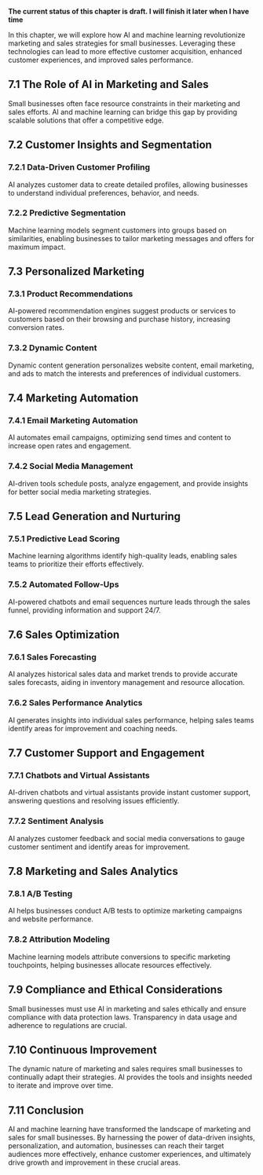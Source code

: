 **The current status of this chapter is draft. I will finish it later when I have time**

In this chapter, we will explore how AI and machine learning revolutionize marketing and sales strategies for small businesses. Leveraging these technologies can lead to more effective customer acquisition, enhanced customer experiences, and improved sales performance.

7.1 The Role of AI in Marketing and Sales
-----------------------------------------

Small businesses often face resource constraints in their marketing and sales efforts. AI and machine learning can bridge this gap by providing scalable solutions that offer a competitive edge.

7.2 Customer Insights and Segmentation
--------------------------------------

### 7.2.1 Data-Driven Customer Profiling

AI analyzes customer data to create detailed profiles, allowing businesses to understand individual preferences, behavior, and needs.

### 7.2.2 Predictive Segmentation

Machine learning models segment customers into groups based on similarities, enabling businesses to tailor marketing messages and offers for maximum impact.

7.3 Personalized Marketing
--------------------------

### 7.3.1 Product Recommendations

AI-powered recommendation engines suggest products or services to customers based on their browsing and purchase history, increasing conversion rates.

### 7.3.2 Dynamic Content

Dynamic content generation personalizes website content, email marketing, and ads to match the interests and preferences of individual customers.

7.4 Marketing Automation
------------------------

### 7.4.1 Email Marketing Automation

AI automates email campaigns, optimizing send times and content to increase open rates and engagement.

### 7.4.2 Social Media Management

AI-driven tools schedule posts, analyze engagement, and provide insights for better social media marketing strategies.

7.5 Lead Generation and Nurturing
---------------------------------

### 7.5.1 Predictive Lead Scoring

Machine learning algorithms identify high-quality leads, enabling sales teams to prioritize their efforts effectively.

### 7.5.2 Automated Follow-Ups

AI-powered chatbots and email sequences nurture leads through the sales funnel, providing information and support 24/7.

7.6 Sales Optimization
----------------------

### 7.6.1 Sales Forecasting

AI analyzes historical sales data and market trends to provide accurate sales forecasts, aiding in inventory management and resource allocation.

### 7.6.2 Sales Performance Analytics

AI generates insights into individual sales performance, helping sales teams identify areas for improvement and coaching needs.

7.7 Customer Support and Engagement
-----------------------------------

### 7.7.1 Chatbots and Virtual Assistants

AI-driven chatbots and virtual assistants provide instant customer support, answering questions and resolving issues efficiently.

### 7.7.2 Sentiment Analysis

AI analyzes customer feedback and social media conversations to gauge customer sentiment and identify areas for improvement.

7.8 Marketing and Sales Analytics
---------------------------------

### 7.8.1 A/B Testing

AI helps businesses conduct A/B tests to optimize marketing campaigns and website performance.

### 7.8.2 Attribution Modeling

Machine learning models attribute conversions to specific marketing touchpoints, helping businesses allocate resources effectively.

7.9 Compliance and Ethical Considerations
-----------------------------------------

Small businesses must use AI in marketing and sales ethically and ensure compliance with data protection laws. Transparency in data usage and adherence to regulations are crucial.

7.10 Continuous Improvement
---------------------------

The dynamic nature of marketing and sales requires small businesses to continually adapt their strategies. AI provides the tools and insights needed to iterate and improve over time.

7.11 Conclusion
---------------

AI and machine learning have transformed the landscape of marketing and sales for small businesses. By harnessing the power of data-driven insights, personalization, and automation, businesses can reach their target audiences more effectively, enhance customer experiences, and ultimately drive growth and improvement in these crucial areas.
